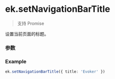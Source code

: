 # ek.setNavigationBarTitle

> <Icon type="success" /> 支持 Promise

设置当前页面的标题。

### 参数

<Props :data="props" options />

### Example

```ts
ek.setNavigationBarTitle({ title: 'Evoker' })
```

<script setup>
const props = [
    {
        name: "title", 
        type: "string",
        default: "",
        required: true, 
        desc:"页面标题"
    },
]
</script>
